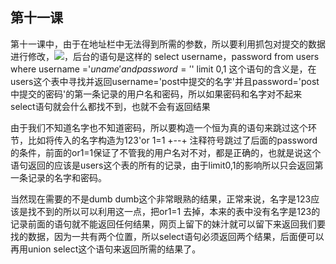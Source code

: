 ## 第十一课

第十一课中，由于在地址栏中无法得到所需的参数，所以要利用抓包对提交的数据进行修改，![](http://i.imgur.com/u8nvtL5.png)，后台的语句是这样的 select username，password from users where username ='$uname' and password='$' limit 0,1 这个语句的含义是，在users这个表中寻找并返回username='post中提交的名字'并且password='post中提交的密码'的第一条记录的用户名和密码，所以如果密码和名字对不起来select语句就会什么都找不到，也就不会有返回结果

由于我们不知道名字也不知道密码，所以要构造一个恒为真的语句来跳过这个环节，比如将传入的名字构造为123'or 1=1 +--+ 注释符号跳过了后面的password的条件，前面的or1=1保证了不管我的用户名对不对，都是正确的，也就是说这个语句返回的应该是users这个表的所有的记录，由于limit0,1的影响所以只会返回第一条记录的名字和密码。

当然现在需要的不是dumb dumb这个非常眼熟的结果，正常来说，名字是123应该是找不到的所以可以利用这一点，把or1=1 去掉，本来的表中没有名字是123的记录前面的语句就不能返回任何结果，网页上留下的妹汁就可以留下来返回我们要找的数据，因为一共有两个位置，所以select语句必须返回两个结果，后面便可以再用union select这个语句来返回所需的结果了。